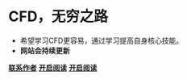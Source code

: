 <!-- _coverpage.md -->

# **CFD，无穷之路**
- 希望学习CFD更容易，通过学习提高自身核心技能。
- **网站会持续更新**


[**联系作者**]()
[**开启阅读**](README.md)
[**开启阅读**](./lecture/Lecture1/lecture1.html)
